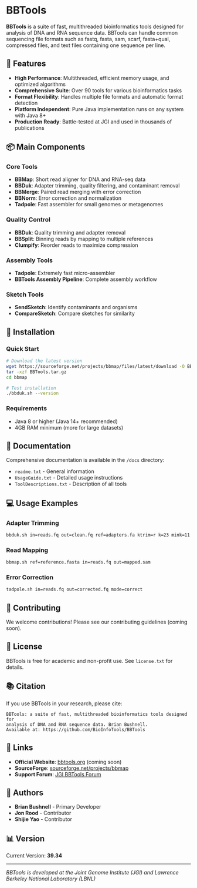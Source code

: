 # BBTools

**BBTools** is a suite of fast, multithreaded bioinformatics tools designed for analysis of DNA and RNA sequence data. BBTools can handle common sequencing file formats such as fastq, fasta, sam, scarf, fasta+qual, compressed files, and text files containing one sequence per line.

## 🚀 Features

- **High Performance**: Multithreaded, efficient memory usage, and optimized algorithms
- **Comprehensive Suite**: Over 90 tools for various bioinformatics tasks
- **Format Flexibility**: Handles multiple file formats and automatic format detection
- **Platform Independent**: Pure Java implementation runs on any system with Java 8+
- **Production Ready**: Battle-tested at JGI and used in thousands of publications

## 📦 Main Components

### Core Tools
- **BBMap**: Short read aligner for DNA and RNA-seq data
- **BBDuk**: Adapter trimming, quality filtering, and contaminant removal
- **BBMerge**: Paired read merging with error correction
- **BBNorm**: Error correction and normalization
- **Tadpole**: Fast assembler for small genomes or metagenomes

### Quality Control
- **BBDuk**: Quality trimming and adapter removal
- **BBSplit**: Binning reads by mapping to multiple references
- **Clumpify**: Reorder reads to maximize compression

### Assembly Tools
- **Tadpole**: Extremely fast micro-assembler
- **BBTools Assembly Pipeline**: Complete assembly workflow

### Sketch Tools
- **SendSketch**: Identify contaminants and organisms
- **CompareSketch**: Compare sketches for similarity

## 🔧 Installation

### Quick Start
```bash
# Download the latest version
wget https://sourceforge.net/projects/bbmap/files/latest/download -O BBTools.tar.gz
tar -xzf BBTools.tar.gz
cd bbmap

# Test installation
./bbduk.sh --version
```

### Requirements
- Java 8 or higher (Java 14+ recommended)
- 4GB RAM minimum (more for large datasets)

## 📖 Documentation

Comprehensive documentation is available in the `/docs` directory:
- `readme.txt` - General information
- `UsageGuide.txt` - Detailed usage instructions
- `ToolDescriptions.txt` - Description of all tools

## 💻 Usage Examples

### Adapter Trimming
```bash
bbduk.sh in=reads.fq out=clean.fq ref=adapters.fa ktrim=r k=23 mink=11 hdist=1 tpe tbo
```

### Read Mapping
```bash
bbmap.sh ref=reference.fasta in=reads.fq out=mapped.sam
```

### Error Correction
```bash
tadpole.sh in=reads.fq out=corrected.fq mode=correct
```

## 🤝 Contributing

We welcome contributions! Please see our contributing guidelines (coming soon).

## 📄 License

BBTools is free for academic and non-profit use. See `license.txt` for details.

## 📚 Citation

If you use BBTools in your research, please cite:
```
BBTools: a suite of fast, multithreaded bioinformatics tools designed for 
analysis of DNA and RNA sequence data. Brian Bushnell.
Available at: https://github.com/BioInfoTools/BBTools
```

## 🔗 Links

- **Official Website**: [bbtools.org](https://bbtools.org) (coming soon)
- **SourceForge**: [sourceforge.net/projects/bbmap](https://sourceforge.net/projects/bbmap/)
- **Support Forum**: [JGI BBTools Forum](https://jgi.doe.gov/data-and-tools/software-tools/bbtools/)

## 👥 Authors

- **Brian Bushnell** - Primary Developer
- **Jon Rood** - Contributor
- **Shijie Yao** - Contributor

## 📊 Version

Current Version: **39.34**

---

*BBTools is developed at the Joint Genome Institute (JGI) and Lawrence Berkeley National Laboratory (LBNL)*

